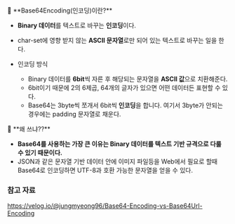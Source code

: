 <aside>
🚀 **Base64Encoding(인코딩)이란?**

</aside>

- **Binary 데이터**를 텍스트로 바꾸는 **인코딩**이다.
- char-set에 영향 받지 않는 **ASCII 문자열**로만 되어 있는 텍스트로 바꾸는 일을 한다.

- 인코딩 방식
    - Binary 데이터를 **6bit**씩 자른 후 해당되는 문자열을 **ASCII 값**으로 치환해준다.
    - 6bit이기 때문에 2의 6제곱, 64개의 글자가 있으면 어떤 데이터든 표현할 수 있다.
    - Base64는 3byte씩 쪼개서 6bit씩 **인코딩**을 합니다. 여기서 3byte가 안되는 경우에는 padding 문자열로 채운다.

<aside>
🚀 **왜 쓰냐??**

</aside>

- **Base64를 사용하는 가장 큰 이유는 Binary 데이터를 텍스트 기반 규격으로 다룰 수 있기 때문이다.**
- JSON과 같은 문자열 기반 데이터 안에 이미지 파일등을 Web에서 필요로 할때 Base64로 인코딩하면 UTF-8과 호환 가능한 문자열을 얻을 수 있다.

### 참고 자료

https://velog.io/@jungmyeong96/Base64-Encoding-vs-Base64Url-Encoding
